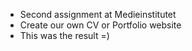 - Second assignment at Medieinstitutet
- Create our own CV or Portfolio website
- This was the result =) 
